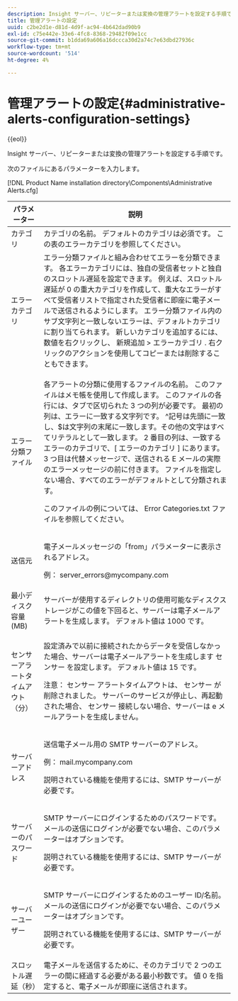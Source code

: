 ```yaml
---
description: Insight サーバー、リピーターまたは変換の管理アラートを設定する手順です。
title: 管理アラートの設定
uuid: c2be2d1e-d81d-4d9f-ac94-4b642dad90b9
exl-id: c75e442e-33e6-4fc8-8368-29482f09e1cc
source-git-commit: b1dda69a606a16dccca30d2a74c7e63dbd27936c
workflow-type: tm+mt
source-wordcount: '514'
ht-degree: 4%

---
```


# 管理アラートの設定{#administrative-alerts-configuration-settings}

{{eol}}

Insight サーバー、リピーターまたは変換の管理アラートを設定する手順です。

次のファイルにあるパラメーターを入力します。

[!DNL Product Name installation directory\Components\Administrative Alerts.cfg]

<table id="table_5A2298906D5F4215B8FAC42CACBC0002"> 
 <thead> 
  <tr> 
   <th colname="col1" class="entry"> パラメーター </th> 
   <th colname="col2" class="entry"> 説明 </th> 
  </tr> 
 </thead>
 <tbody> 
  <tr> 
   <td colname="col1"> カテゴリ </td> 
   <td colname="col2"> カテゴリの名前。 デフォルトのカテゴリは必須です。 この表のエラーカテゴリを参照してください。 </td> 
  </tr> 
  <tr> 
   <td colname="col1"> エラーカテゴリ </td> 
   <td colname="col2"> エラー分類ファイルと組み合わせてエラーを分類できます。 各エラーカテゴリには、独自の受信者セットと独自のスロットル遅延を設定できます。 例えば、スロットル遅延が 0 の重大カテゴリを作成して、重大なエラーがすべて受信者リストで指定された受信者に即座に電子メールで送信されるようにします。 エラー分類ファイル内のサブ文字列と一致しないエラーは、デフォルトカテゴリに割り当てられます。 新しいカテゴリを追加するには、数値を右クリックし、 <span class="uicontrol"> 新規追加 </span> &gt; <span class="uicontrol"> エラーカテゴリ </span>. 右クリックのアクションを使用してコピーまたは削除することもできます。 </td> 
  </tr> 
  <tr> 
   <td colname="col1"> エラー分類ファイル </td> 
   <td colname="col2"> <p>各アラートの分類に使用するファイルの名前。 このファイルはメモ帳を使用して作成します。 このファイルの各行には、タブで区切られた 3 つの列が必要です。 最初の列は、エラーに一致する文字列です。 ^記号は先頭に一致し、$は文字列の末尾に一致します。その他の文字はすべてリテラルとして一致します。 2 番目の列は、一致するエラーのカテゴリで、[ エラーのカテゴリ ] にあります。 3 つ目は代替メッセージで、送信される E メールの実際のエラーメッセージの前に付きます。 ファイルを指定しない場合、すべてのエラーがデフォルトとして分類されます。 </p> <p>このファイルの例については、 <span class="filepath"> Error Categories.txt </span> ファイルを参照してください。 </p> </td> 
  </tr> 
  <tr> 
   <td colname="col1"> 送信元 </td> 
   <td colname="col2"> <p>電子メールメッセージの「from」パラメーターに表示されるアドレス。 </p> <p>例： <span class="filepath"> server_errors@mycompany.com </span></p> </td> 
  </tr> 
  <tr> 
   <td colname="col1"> 最小ディスク容量 (MB) </td> 
   <td colname="col2"> サーバーが使用するディレクトリの使用可能なディスクストレージがこの値を下回ると、サーバーは電子メールアラートを生成します。 デフォルト値は 1000 です。 </td> 
  </tr> 
  <tr> 
   <td colname="col1"> センサーアラートタイムアウト（分） </td> 
   <td colname="col2"> <p>設定済みで以前に接続されたからデータを受信しなかった場合、サーバーは電子メールアラートを生成します <span class="wintitle"> センサー </span> を設定します。 デフォルト値は 15 です。 </p> <p> <p>注意：  <span class="wintitle"> センサー </span> アラートタイムアウトは、 <span class="wintitle"> センサー </span> が削除されました。 サーバーのサービスが停止し、再起動された場合、 <span class="wintitle"> センサー </span> 接続しない場合、サーバーは e メールアラートを生成しません。 </p> </p> </td> 
  </tr> 
  <tr> 
   <td colname="col1"> サーバーアドレス </td> 
   <td colname="col2"> <p>送信電子メール用の SMTP サーバーのアドレス。 </p> <p>例： <span class="filepath"> mail.mycompany.com </span></p> <p>説明されている機能を使用するには、SMTP サーバーが必要です。 </p> </td> 
  </tr> 
  <tr> 
   <td colname="col1"> サーバーのパスワード </td> 
   <td colname="col2"> <p>SMTP サーバーにログインするためのパスワードです。 メールの送信にログインが必要でない場合、このパラメーターはオプションです。 </p> <p>説明されている機能を使用するには、SMTP サーバーが必要です。 </p> </td> 
  </tr> 
  <tr> 
   <td colname="col1"> サーバーユーザー </td> 
   <td colname="col2"> <p>SMTP サーバーにログインするためのユーザー ID/名前。 メールの送信にログインが必要でない場合、このパラメーターはオプションです。 </p> <p>説明されている機能を使用するには、SMTP サーバーが必要です。 </p> </td> 
  </tr> 
  <tr> 
   <td colname="col1"> スロットル遅延（秒） </td> 
   <td colname="col2"> 電子メールを送信するために、そのカテゴリで 2 つのエラーの間に経過する必要がある最小秒数です。 値 0 を指定すると、電子メールが即座に送信されます。 </td> 
  </tr> 
 </tbody> 
</table>
